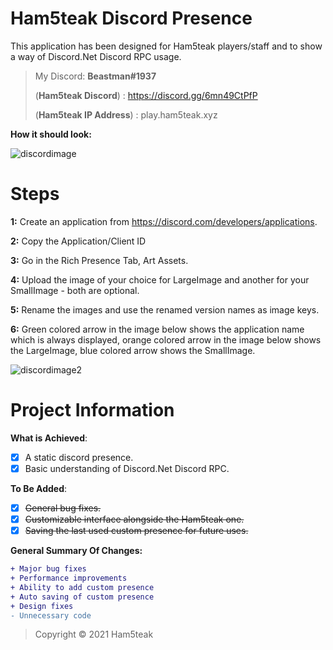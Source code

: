 # Ham5teak Discord Presence

This application has been designed for Ham5teak players/staff and to show a way of Discord.Net Discord RPC usage. 

> My Discord: **Beastman#1937**
> 
> (**Ham5teak Discord**) : https://discord.gg/6mn49CtPfP
> 
> (**Ham5teak IP Address**) : play.ham5teak.xyz


**How it should look:**

![discordimage](https://i.ibb.co/qgpLL7z/Screenshot-2021-04-19-144343.png)

# Steps

**1:**
Create an application from https://discord.com/developers/applications.

**2:**
Copy the Application/Client ID

**3:**
Go in the Rich Presence Tab, Art Assets.

**4:**
Upload the image of your choice for LargeImage and another for your SmallImage - both are optional.

**5:**
Rename the images and use the renamed version names as image keys.

**6:**
Green colored arrow in the image below shows the application name which is always displayed, orange colored arrow in the image below shows the LargeImage, blue colored arrow shows the SmallImage.


![discordimage2](https://i.ibb.co/42fT2G9/Screenshot-2021-04-20-132530.png)


# Project Information
**What is Achieved**:
- [x] A static discord presence.
- [x] Basic understanding of Discord.Net Discord RPC.

**To Be Added**:
- [x] ~~General bug fixes.~~
- [x] ~~Customizable interface alongside the Ham5teak one.~~
- [x] ~~Saving the last used custom presence for future uses.~~

**General Summary Of Changes:**
```diff
+ Major bug fixes
+ Performance improvements
+ Ability to add custom presence
+ Auto saving of custom presence
+ Design fixes
- Unnecessary code
```


> Copyright © 2021 Ham5teak 

